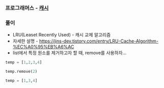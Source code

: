 ### 프로그래머스 - [캐시](https://programmers.co.kr/learn/courses/30/lessons/17680)

### 풀이

* LRU(Leaset Recently Used) - 캐시 교체 알고리즘
* 자세한 설명 - https://jins-dev.tistory.com/entry/LRU-Cache-Algorithm-%EC%A0%95%EB%A6%AC
* list에서 특정 원소를 제거하고자 할 때, remove를 사용하자...

```Python
temp = [1,2,3,4]

temp.remove(2)

temp = [1,3,4]
```

